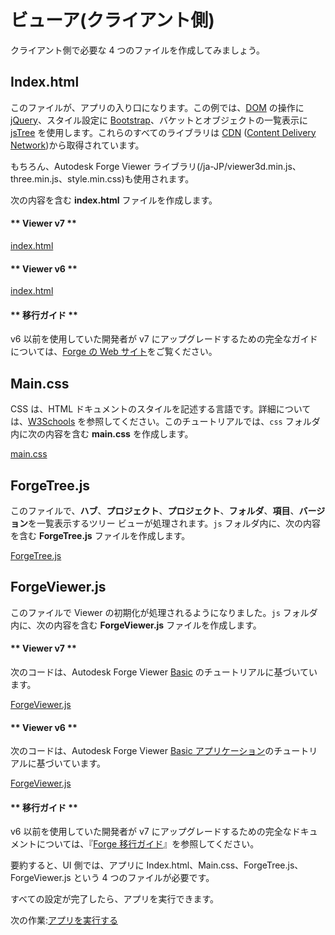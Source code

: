 # ビューア(クライアント側)

クライアント側で必要な 4 つのファイルを作成してみましょう。

## Index.html

このファイルが、アプリの入り口になります。この例では、[DOM](https://www.w3schools.com/js/js_htmldom.asp) の操作に [jQuery](https://jquery.com)、スタイル設定に [Bootstrap](https://getbootstrap.com/)、バケットとオブジェクトの一覧表示に [jsTree](https://www.jstree.com) を使用します。これらのすべてのライブラリは [CDN](https://cdnjs.com/) ([Content Delivery Network](https://en.wikipedia.org/wiki/Content_delivery_network))から取得されています。

もちろん、Autodesk Forge Viewer ライブラリ(/ja-JP/viewer3d.min.js、three.min.js、style.min.css)も使用されます。

次の内容を含む **index.html** ファイルを作成します。

<!-- tabs:start -->

#### \** Viewer v7 \*\*

[index.html](_snippets/viewhubmodels/common/index.v7.html ':include :type=code html')

#### \** Viewer v6 \*\*

[index.html](_snippets/viewhubmodels/common/index.v6.html ':include :type=code html')

#### \** 移行ガイド \*\*

v6 以前を使用していた開発者が v7 にアップグレードするための完全なガイドについては、[Forge の Web サイト](https://forge.autodesk.com/en/docs/viewer/v7/change_history/changelog_v7/migration_guide_v6_to_v7/)をご覧ください。

<!-- tabs:end -->

## Main.css

CSS は、HTML ドキュメントのスタイルを記述する言語です。詳細については、[W3Schools](https://www.w3schools.com/css/) を参照してください。このチュートリアルでは、`css` フォルダ内に次の内容を含む **main.css** を作成します。

[main.css](_snippets/viewhubmodels/common/main.css ':include :type=code css')

## ForgeTree.js

このファイルで、**ハブ**、**プロジェクト**、**プロジェクト**、**フォルダ**、**項目**、**バージョン**を一覧表示するツリー ビューが処理されます。`js` フォルダ内に、次の内容を含む **ForgeTree.js** ファイルを作成します。

[ForgeTree.js](_snippets/viewhubmodels/common/ForgeTree.js ':include :type=code javascript')

## ForgeViewer.js

このファイルで Viewer の初期化が処理されるようになりました。`js` フォルダ内に、次の内容を含む **ForgeViewer.js** ファイルを作成します。

<!-- tabs:start -->

#### \** Viewer v7 \*\*

次のコードは、Autodesk Forge Viewer [Basic](https://forge.autodesk.com/en/docs/viewer/v7/developers_guide/viewer_basics/initialization/) のチュートリアルに基づいています。

[ForgeViewer.js](_snippets/viewhubmodels/common/ForgeViewer.v7.js ':include :type=code javascript')

#### \** Viewer v6 \*\*

次のコードは、Autodesk Forge Viewer [Basic アプリケーション](https://forge.autodesk.com/en/docs/viewer/v6/tutorials/basic-application/)のチュートリアルに基づいています。

[ForgeViewer.js](_snippets/viewhubmodels/common/ForgeViewer.v6.js ':include :type=code javascript')

#### \** 移行ガイド \*\*

v6 以前を使用していた開発者が v7 にアップグレードするための完全なドキュメントについては、『[Forge 移行ガイド](https://forge.autodesk.com/en/docs/viewer/v7/change_history/changelog_v7/migration_guide_v6_to_v7/)』を参照してください。

<!-- tabs:end -->

要約すると、UI 側では、アプリに Index.html、Main.css、ForgeTree.js、ForgeViewer.js という 4 つのファイルが必要です。

すべての設定が完了したら、アプリを実行できます。

次の作業:[アプリを実行する](/ja-JP/environment/rundebug/3legged)
